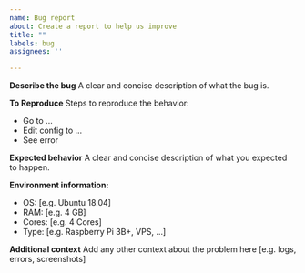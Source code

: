```yaml
---
name: Bug report
about: Create a report to help us improve
title: ""
labels: bug
assignees: ''

---
```


<!--- Remove text and sections that do not apply -->
<!--- Please anonymize personal data such as IP addresses --> 

**Describe the bug**
A clear and concise description of what the bug is.

**To Reproduce**
Steps to reproduce the behavior:
- Go to ...
- Edit config to ...
- See error

**Expected behavior**
A clear and concise description of what you expected to happen.

**Environment information:**
 - OS: [e.g. Ubuntu 18.04]
 - RAM: [e.g. 4 GB]
 - Cores: [e.g. 4 Cores]
 - Type: [e.g. Raspberry Pi 3B+, VPS, ...]

**Additional context**
Add any other context about the problem here [e.g. logs, errors, screenshots]
